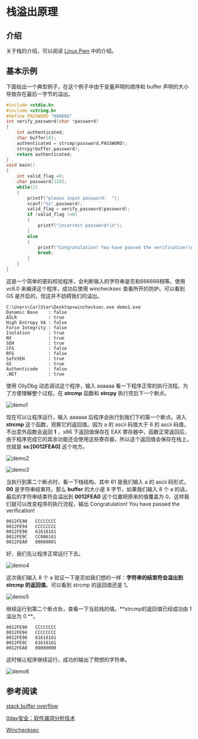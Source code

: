 # 栈溢出原理 

## 介绍 

关于栈的介绍，可以阅读 [Linux Pwn](https://ctf-wiki.github.io/ctf-wiki/pwn/linux/stackoverflow/stack-intro/) 中的介绍。

## 基本示例 

下面给出一个典型例子，在这个例子中由于变量声明的顺序和 buffer 声明的大小导致存在最后一字节的溢出。

```c
#include <stdio.h>
#include <string.h>
#define PASSWORD "666666"
int verify_password(char *password)
{
	int authenticated;
	char buffer[8];
	authenticated = strcmp(password,PASSWORD);
	strcpy(buffer,password); 
	return authenticated;
}
void main()
{
	int valid_flag =0;
	char password[128];
	while(1)
	{
		printf("please input password:  ");
		scanf("%s",password);
		valid_flag = verify_password(password);
		if (valid_flag !=0)
		{
			printf("incorrect password!\n");
		}
		else
		{
			printf("Congratulation! You have passed the verification!\n");
			break;
		}
	}
}
```

这是一个简单的密码校验程序，会判断输入的字符串是否和666666相等。使用 vc6.0 来编译这个程序，成功后使用 winchecksec 查看所开的防护。可以看到 GS 是开启的，但这并不妨碍我们的溢出。

```
C:\Users\CarlStar\Desktop>winchecksec.exe demo1.exe
Dynamic Base    : false
ASLR            : true
High Entropy VA : false
Force Integrity : false
Isolation       : true
NX              : true
SEH             : true
CFG             : false
RFG             : false
SafeSEH         : true
GS              : true
Authenticode    : false
.NET            : true
```

使用 OllyDbg 动态调试这个程序，输入 aaaaaa 看一下程序正常的执行流程。为了方便理解整个过程，在 **strcmp** 函数和 **strcpy** 执行完后下一个断点。

![demo1](./figure/demo1-1.png)

现在可以让程序运行，输入 aaaaaa 后程序会执行到我们下的第一个断点。进入 **strcmp** 这个函数，观察它的返回值。因为 a 的 ascii 码值大于 6 的 ascii 码值，不出意外函数会返回 **1** ，x86 下返回值保存在 EAX 寄存器中，函数正常返回后，由于程序完成它的其余功能还会使用这些寄存器，所以这个返回值会保存在栈上，也就是 **ss:[0012FEA0]** 这个地方。

![demo2](./figure/demo1-2.png)

![demo3](./figure/demo1-3.png)

当执行到第二个断点时，看一下栈结构。其中 61 是我们输入 a 的 ascii 码形式，**00** 是字符串结束符。那么 **buffer** 的大小是 8 字节，如果我们输入 8 个 a 的话，最后的字符串结束符会溢出到 **0012FEA0** 这个位置把原来的值覆盖为 0，这样我们就可以改变程序的执行流程，输出 Congratulation! You have passed the verification!

```
0012FE90   CCCCCCCC
0012FE94   CCCCCCCC
0012FE98   61616161
0012FE9C   CC006161
0012FEA0   00000001
```

好，我们先让程序正常运行下去。

![demo4](./figure/demo1-4.png)

这次我们输入 8 个 a 验证一下是否如我们想的一样：**字符串的结束符会溢出到 strcmp 的返回值**。可以看到 strcmp 的返回值还是 1。

![demo5](./figure/demo1-5.png)

继续运行到第二个断点处，查看一下当前栈的值。**strcmp的返回值已经成功由 1 溢出为 0 **。

```
0012FE90   CCCCCCCC
0012FE94   CCCCCCCC
0012FE98   61616161
0012FE9C   61616161
0012FEA0   00000000
```

这时候让程序继续运行，成功的输出了预想的字符串。

![demo6](./figure/demo1-6.png)



## 参考阅读 

[stack buffer overflow](https://en.wikipedia.org/wiki/Stack_buffer_overflow)

[0day安全：软件漏洞分析技术]()

[Winchecksec](https://github.com/trailofbits/winchecksec)


